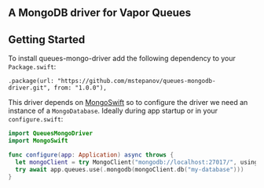## A MongoDB driver for Vapor Queues

## Getting Started

To install queues-mongo-driver add the following dependency to your `Package.swift`:

`.package(url: "https://github.com/mstepanov/queues-mongodb-driver.git", from: "1.0.0"),`


This driver depends on [MongoSwift](https://github.com/mongodb/mongo-swift-driver) so to configure the driver we need an instance of a `MongoDatabase`. Ideally during app startup or in your `configure.swift`:

```swift
import QueuesMongoDriver
import MongoSwift

func configure(app: Application) async throws {
  let mongoClient = try MongoClient("mongodb://localhost:27017/", using: app.eventLoopGroup)
  try await app.queues.use(.mongodb(mongoClient.db("my-database")))
}
```
